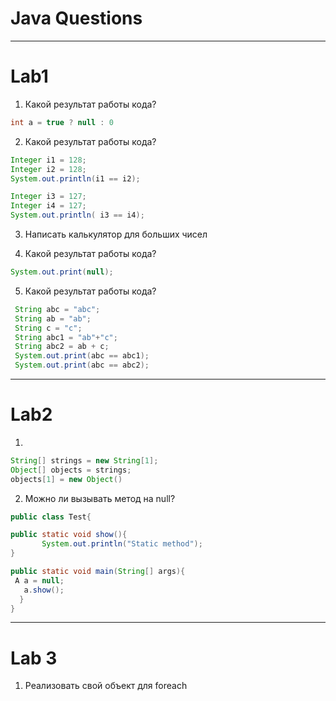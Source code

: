 # Java Questions

-------------------

# Lab1

1. Какой результат работы кода?
```java
int a = true ? null : 0
```

2. Какой результат работы кода?
```java
Integer i1 = 128;
Integer i2 = 128;
System.out.println(i1 == i2);

Integer i3 = 127;
Integer i4 = 127;
System.out.println( i3 == i4);
```
3. Написать калькулятор для больших чисел

4. Какой результат работы кода?
```java
System.out.print(null);
```

5. Какой результат работы кода?
```java
 String abc = "abc";
 String ab = "ab";
 String c = "c";
 String abc1 = "ab"+"c";
 String abc2 = ab + c;
 System.out.print(abc == abc1);
 System.out.print(abc == abc2);
```
-------------------

# Lab2

1. 
```java
String[] strings = new String[1];
Object[] objects = strings;
objects[1] = new Object()
```

2. Можно ли вызывать метод на null?
```java
public class Test{

public static void show(){
       System.out.println("Static method");
}

public static void main(String[] args){
 A a = null;
   a.show();
  }
}
```
-------------------

# Lab 3

1. Реализовать свой объект для foreach

